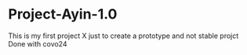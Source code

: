 # Project-Ayin-1.0
This is my first project X just to create a prototype and not stable projct 
Done with covo24
